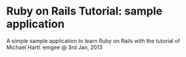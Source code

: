 # Ruby on Rails Tutorial: sample application

A simple sample application to learn Ruby on Rails with
the tutorial of Michael Hartl.
emgee @ 3rd Jan, 2013